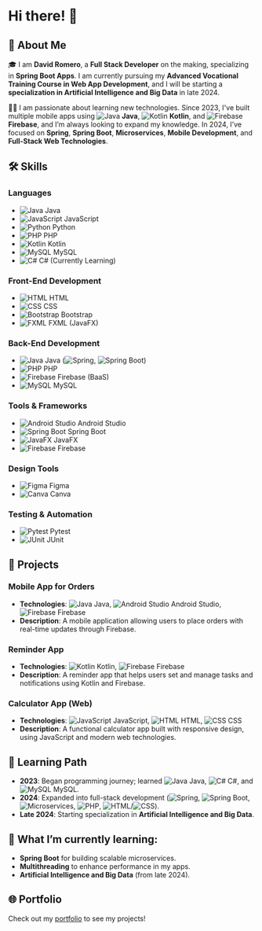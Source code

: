 # Hi there! 👋

## 🚀 About Me

🎓 I am **David Romero**, a **Full Stack Developer** on the making, specializing in **Spring Boot Apps**. I am currently pursuing my **Advanced Vocational Training Course in Web App Development**, and I will be starting a **specialization in Artificial Intelligence and Big Data** in late 2024.

👨‍💻 I am passionate about learning new technologies. Since 2023, I've built multiple mobile apps using ![Java](https://img.icons8.com/color/24/000000/java-coffee-cup-logo--v1.png) **Java**, ![Kotlin](https://img.icons8.com/color/24/000000/kotlin.png) **Kotlin**, and ![Firebase](https://img.icons8.com/color/24/000000/firebase.png) **Firebase**, and I’m always looking to expand my knowledge. In 2024, I’ve focused on **Spring**, **Spring Boot**, **Microservices**, **Mobile Development**, and **Full-Stack Web Technologies**.

## 🛠️ Skills

### Languages
- ![Java](https://img.icons8.com/color/24/000000/java-coffee-cup-logo--v1.png) Java
- ![JavaScript](https://img.icons8.com/color/24/000000/javascript--v1.png) JavaScript
- ![Python](https://img.icons8.com/color/24/000000/python.png) Python
- ![PHP](https://img.icons8.com/color/24/000000/php.png) PHP
- ![Kotlin](https://img.icons8.com/color/24/000000/kotlin.png) Kotlin
- ![MySQL](https://img.icons8.com/color/24/000000/mysql-logo.png) MySQL
- ![C#](https://img.icons8.com/color/24/000000/c-sharp-logo.png) C# (Currently Learning)

### Front-End Development
- ![HTML](https://img.icons8.com/color/24/000000/html-5.png) HTML
- ![CSS](https://img.icons8.com/color/24/000000/css3.png) CSS
- ![Bootstrap](https://img.icons8.com/color/24/000000/bootstrap.png) Bootstrap
- ![FXML](https://img.icons8.com/color/24/000000/javafx.png) FXML (JavaFX)

### Back-End Development
- ![Java](https://img.icons8.com/color/24/000000/java-coffee-cup-logo--v1.png) Java (![Spring](https://img.icons8.com/color/24/000000/spring-logo.png), ![Spring Boot](https://img.icons8.com/color/24/000000/spring-boot.png))
- ![PHP](https://img.icons8.com/color/24/000000/php.png) PHP
- ![Firebase](https://img.icons8.com/color/24/000000/firebase.png) Firebase (BaaS)
- ![MySQL](https://img.icons8.com/color/24/000000/mysql-logo.png) MySQL

### Tools & Frameworks
- ![Android Studio](https://img.icons8.com/color/24/000000/android-studio.png) Android Studio
- ![Spring Boot](https://img.icons8.com/color/24/000000/spring-boot.png) Spring Boot
- ![JavaFX](https://img.icons8.com/color/24/000000/javafx.png) JavaFX
- ![Firebase](https://img.icons8.com/color/24/000000/firebase.png) Firebase

### Design Tools
- ![Figma](https://img.icons8.com/color/24/000000/figma.png) Figma
- ![Canva](https://img.icons8.com/color/24/000000/canva.png) Canva

### Testing & Automation
- ![Pytest](https://img.icons8.com/color/24/000000/python.png) Pytest
- ![JUnit](https://img.icons8.com/color/24/000000/junit5.png) JUnit

## 📱 Projects

### Mobile App for Orders
- **Technologies**: ![Java](https://img.icons8.com/color/24/000000/java-coffee-cup-logo--v1.png) Java, ![Android Studio](https://img.icons8.com/color/24/000000/android-studio.png) Android Studio, ![Firebase](https://img.icons8.com/color/24/000000/firebase.png) Firebase
- **Description**: A mobile application allowing users to place orders with real-time updates through Firebase.

### Reminder App
- **Technologies**: ![Kotlin](https://img.icons8.com/color/24/000000/kotlin.png) Kotlin, ![Firebase](https://img.icons8.com/color/24/000000/firebase.png) Firebase
- **Description**: A reminder app that helps users set and manage tasks and notifications using Kotlin and Firebase.

### Calculator App (Web)
- **Technologies**: ![JavaScript](https://img.icons8.com/color/24/000000/javascript--v1.png) JavaScript, ![HTML](https://img.icons8.com/color/24/000000/html-5.png) HTML, ![CSS](https://img.icons8.com/color/24/000000/css3.png) CSS
- **Description**: A functional calculator app built with responsive design, using JavaScript and modern web technologies.

## 🎯 Learning Path
- **2023**: Began programming journey; learned ![Java](https://img.icons8.com/color/24/000000/java-coffee-cup-logo--v1.png) Java, ![C#](https://img.icons8.com/color/24/000000/c-sharp-logo.png) C#, and ![MySQL](https://img.icons8.com/color/24/000000/mysql-logo.png) MySQL.
- **2024**: Expanded into full-stack development (![Spring](https://img.icons8.com/color/24/000000/spring-logo.png), ![Spring Boot](https://img.icons8.com/color/24/000000/spring-boot.png), ![Microservices](https://img.icons8.com/color/24/000000/microservices.png), ![PHP](https://img.icons8.com/color/24/000000/php.png), ![HTML](https://img.icons8.com/color/24/000000/html-5.png)/![CSS](https://img.icons8.com/color/24/000000/css3.png)).
- **Late 2024**: Starting specialization in **Artificial Intelligence and Big Data**.

## 🌱 What I’m currently learning:
- **Spring Boot** for building scalable microservices.
- **Multithreading** to enhance performance in my apps.
- **Artificial Intelligence and Big Data** (from late 2024).

## 🌐 Portfolio
Check out my [portfolio](https://david-romero.dev/) to see my projects!
